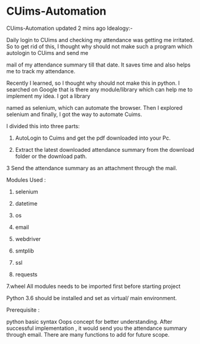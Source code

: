 # CUims-Automation
CUims-Automation updated 2 mins ago 
Idealogy:-

Daily login to CUims and checking my attendance was getting me irritated. So to get rid of this, I thought why should not make such a program which autologin to CUims and send me 

mail of my attendance summary till that date. It saves time and also helps me to track my attendance.

Recently I learned, so I thought why should not make this in python. I searched on Google that is there any module/library which can help me to implement my idea. I got a library 

named as selenium, which can automate the browser. Then I explored selenium and finally, I got the way to automate Cuims. 

I divided this into three parts:

1. AutoLogin to Cuims and get the pdf downloaded into your Pc.

2. Extract the latest downloaded attendance summary from the download folder or the download path.

3  Send the attendance summary as an attachment through the mail.

Modules Used :

1. selenium

2. datetime

3. os

4. email

5. webdriver

6. smtplib

7. ssl

8. requests

7.wheel All modules needs to be imported first before starting project

Python 3.6 should be installed and set as virtual/ main environment.

Prerequisite :

python basic syntax Oops concept for better understanding. After successful implementation , it would send you the attendance summary through email.
There are many functions to add for future scope.
